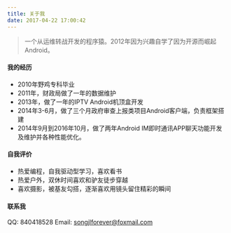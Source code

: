 ```yaml
---
title: 关于我
date: 2017-04-22 17:00:42
---
```


>一个从运维转战开发的程序猿。2012年因为兴趣自学了因为开源而崛起Android。

#### 我的经历
- 2010年野鸡专科毕业
- 2011年，财政局做了一年的数据维护
- 2013年，做了一年的IPTV Android机顶盒开发
- 2014年3-6月，做了三个月政府审查上报类项目Android客户端，负责框架搭建
- 2014年9月到2016年10月，做了两年Android IM即时通讯APP聊天功能开发及维护并各种性能优化。

#### 自我评价
- 热爱编程，自我驱动型学习，喜欢看书
- 热爱户外，双休时间喜欢和驴友徒步穿越
- 喜欢摄影，被基友勾搭，逐渐喜欢用镜头留住精彩的瞬间

#### 联系我

QQ:	840418528
Email:	songjlforever@foxmail.com